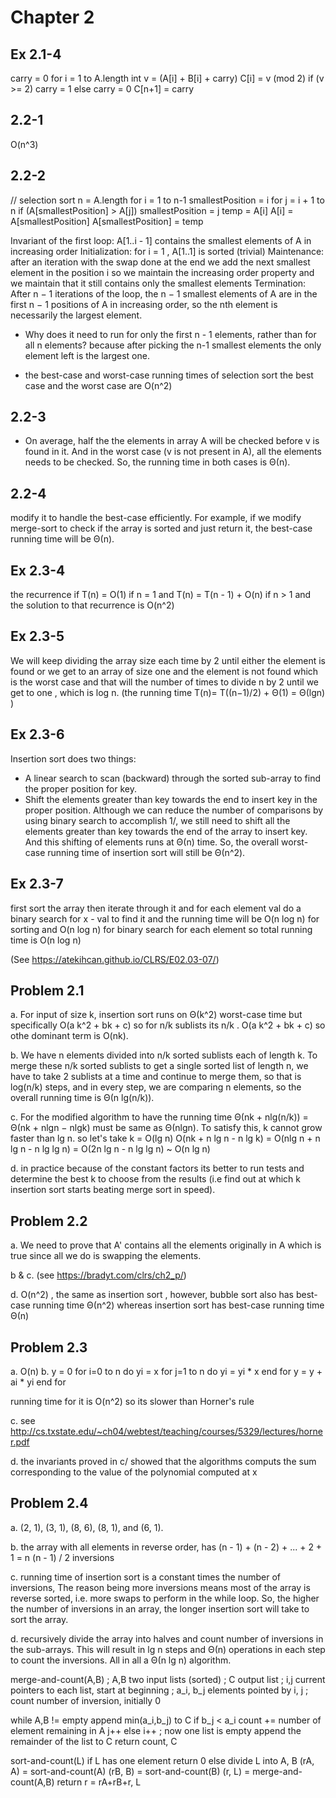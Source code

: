 
# Chapter 2

## Ex 2.1-4

carry = 0
for i = 1 to A.length
    int v = (A[i] + B[i] + carry)
    C[i] = v (mod 2)
    if (v >= 2)
        carry = 1
    else
        carry = 0
C[n+1] = carry

## 2.2-1
O(n^3)

## 2.2-2

// selection sort
n = A.length
for i = 1 to n-1
    smallestPosition = i
    for j = i + 1 to n
        if (A[smallestPosition] > A[j])
            smallestPosition = j
    temp = A[i]
    A[i] = A[smallestPosition]
    A[smallestPosition] = temp

Invariant of the first loop: A[1..i - 1] contains the smallest elements of A in increasing order
    Initialization: for i = 1 , A[1..1] is sorted (trivial)
    Maintenance: after an iteration with the swap done at the end we add the next smallest element in the position i
        so we maintain the increasing order property and we maintain that it still contains only the smallest elements
    Termination: After n − 1 iterations of the loop, the n − 1
                 smallest elements of A are in the first n − 1 positions of A in increasing order,
                 so the nth element is necessarily the largest element.


- Why does it need to run for only the first n - 1 elements, rather than for all n elements?
because after picking the n-1 smallest elements the only element left is the largest one.

- the best-case and worst-case running times of selection sort
the best case and the worst case are O(n^2)

## 2.2-3
- On average, half the the elements in array A will be checked before v is found in it. And in the worst case
(v is not present in A), all the elements needs to be checked.
So, the running time in both cases is Θ(n).

## 2.2-4
modify it to handle the best-case efficiently. For example, if we modify merge-sort to check if the array is sorted
and just return it, the best-case running time will be Θ(n).

## Ex 2.3-4
the recurrence if T(n) = O(1) if n = 1 and T(n) = T(n - 1) + O(n) if n > 1
and the solution to that recurrence is O(n^2)

## Ex 2.3-5
We will keep dividing the array size each time by 2 until either the element is found or we get to an array of size one
and the element is not found which is the worst case and that will the number of times to divide n by 2 until we get to
one , which is log n. (the running time T(n)= T((n−1)/2) + Θ(1) = Θ(lgn) )

## Ex 2.3-6
Insertion sort does two things:
- A linear search to scan (backward) through the sorted sub-array to find the proper position for key.
- Shift the elements greater than key towards the end to insert key in the proper position.
Although we can reduce the number of comparisons by using binary search to accomplish 1/, we still need to shift
all the elements greater than key towards the end of the array to insert key. And this shifting of elements runs
at Θ(n) time. So, the overall worst-case running time of insertion sort will still be Θ(n^2).

## Ex 2.3-7
first sort the array then iterate through it and for each element val do a binary search for x - val to find it
and the running time will be O(n log n) for sorting and O(n log n) for binary search for each element so total
running time is O(n log n)

(See https://atekihcan.github.io/CLRS/E02.03-07/)

## Problem 2.1
a. For input of size k, insertion sort runs on Θ(k^2) worst-case time but specifically O(a k^2 + bk + c) so for n/k
sublists its n/k . O(a k^2 + bk + c) so othe dominant term is O(nk).

b. We have n elements divided into n/k sorted sublists each of length k. To merge these n/k sorted sublists to get a
single sorted list of length n, we have to take 2 sublists at a time and continue to merge them, so that is log(n/k)
steps, and in every step, we are comparing n elements, so the overall running time is Θ(n lg(n/k)).

c. For the modified algorithm to have the  running time Θ(nk + nlg(n/k)) = Θ(nk + nlgn − nlgk) must be same as Θ(nlgn).
   To satisfy this, k cannot grow faster than lg n.
   so let's take k = O(lg n)
   O(nk + n lg n - n lg k) = O(nlg n + n lg n - n lg lg n) = O(2n lg n - n lg lg n) ~ O(n lg n)

d. in practice because of the constant factors its better to run tests and determine the best k to choose from the
results (i.e find out at which k insertion sort starts beating merge sort in speed).

## Problem 2.2
a. We need to prove that A' contains all the elements originally in A which is true since all we do is swapping the
elements.

b & c. (see https://bradyt.com/clrs/ch2_p/)

d. O(n^2) , the same as insertion sort , however, bubble sort also has best-case running time Θ(n^2) whereas insertion
sort has best-case running time Θ(n)

## Problem 2.3
a. O(n)
b.
 y = 0
 for i=0 to n do
   yi = x
   for j=1 to n do
     yi = yi * x
   end for
   y = y + ai * yi
 end for

 running time for it is O(n^2) so its slower than Horner's rule

c. see http://cs.txstate.edu/~ch04/webtest/teaching/courses/5329/lectures/horner.pdf

d. the invariants proved in c/ showed that the algorithms computs the sum corresponding to the value of the polynomial
computed at x

## Problem 2.4
a. (2, 1), (3, 1), (8, 6), (8, 1), and (6, 1).

b. the array with all elements in reverse order, has (n - 1) + (n - 2) + ... + 2 + 1 = n (n - 1) / 2 inversions

c. running time of insertion sort is a constant times the number of inversions, The reason being more inversions means
most of the array is reverse sorted, i.e. more swaps to perform in the while loop. So, the higher the number of
inversions in an array, the longer insertion sort will take to sort the array.

d. recursively divide the array into halves and count number of inversions in the sub-arrays. This will result in lg n
steps and Θ(n) operations in each step to count the inversions. All in all a Θ(n lg n) algorithm.

merge-and-count(A,B)
  ;  A,B two input lists (sorted)
  ;  C  output list
  ;  i,j current pointers to each list, start at beginning
  ;  a_i, b_j elements pointed by i, j
  ;  count number of inversion, initially 0

  while A,B != empty
    append min(a_i,b_j) to C
    if b_j < a_i
       count += number of element remaining in A
       j++
    else
       i++
  ; now one list is empty
  append the remainder of the list to C
  return count, C

sort-and-count(L)
  if L has one element return 0
  else
     divide L into A, B
     (rA, A) = sort-and-count(A)
     (rB, B) = sort-and-count(B)
     (r, L) = merge-and-count(A,B)
  return r = rA+rB+r, L


















